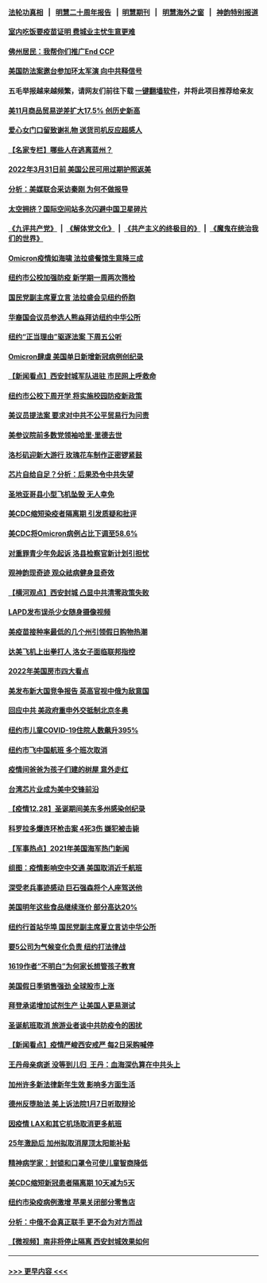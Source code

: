 #### [法轮功真相](https://github.com/gfw-breaker/truth/blob/master/README.md?t=0) &nbsp;&nbsp;|&nbsp;&nbsp; [明慧二十周年报告](https://github.com/gfw-breaker/mh-reports/blob/master/README.md?t=0) &nbsp;&nbsp;|&nbsp;&nbsp;[明慧期刊](https://github.com/gfw-breaker/mh-qikan) &nbsp;&nbsp;|&nbsp;&nbsp; [明慧海外之窗](https://github.com/gfw-breaker/mh-news/blob/master/README.md?t=0) &nbsp;&nbsp;|&nbsp;&nbsp; [神韵特别报道](https://github.com/gfw-breaker/mh-news/blob/master/shenyun.md?t=0)
#### [室内吃饭要疫苗证明 费城业主忧生意更难](../pages/nsc412/n13467303.md?t=12300550) 
#### [佛州居民：我帮你们推广End CCP](../pages/nsc412/n13467129.md?t=12300550) 
#### [美国防法案邀台参加环太军演 向中共释信号](../pages/nsc412/n13467152.md?t=12300550) 
#### 五毛举报越来越频繁，请网友们前往下载 [一键翻墙软件](https://github.com/gfw-breaker/ssr-accounts)，并将此项目推荐给亲友
#### [美11月商品贸易逆差扩大17.5% 创历史新高](../pages/nsc412/n13467108.md?t=12300550) 
#### [爱心女门口留致谢礼物 送货司机反应超感人](../pages/nsc412/n13466026.md?t=12300550) 
#### [【名家专栏】哪些人在逃离蓝州？](../pages/nsc412/n13466256.md?t=12300550) 
#### [2022年3月31日前 美国公民可用过期护照返美](../pages/nsc412/n13465898.md?t=12300550) 
#### [分析：美媒联合采访秦刚 为何不做报导](../pages/nsc412/n13466347.md?t=12300550) 
#### [太空拥挤？国际空间站多次闪避中国卫星碎片](../pages/nsc412/n13465630.md?t=12300550) 
#### [《九评共产党》](https://github.com/begood0513/9ping.md/blob/master/README.md) &nbsp;|&nbsp; [《解体党文化》](../../../../jtdwh.md/blob/master/README.md)  &nbsp;|&nbsp; [《共产主义的终极目的》](../../../../gczydzjmd.md/blob/master/README.md) &nbsp;|&nbsp; [《魔鬼在统治我们的世界》](../../../../mgztzwmdsj.md/blob/master/README.md) 
#### [Omicron疫情如海啸  法拉盛餐馆生意降三成](../pages/nsc412/n13465901.md?t=12300550) 
#### [纽约市公校加强防疫 新学期一周两次筛检](../pages/nsc412/n13465865.md?t=12300550) 
#### [国民党副主席夏立言 法拉盛会见纽约侨胞](../pages/nsc412/n13465970.md?t=12300550) 
#### [华裔国会议员参选人熊焱拜访纽约中华公所](../pages/nsc412/n13465982.md?t=12300550) 
#### [纽约“正当理由”驱逐法案 下周五公听](../pages/nsc412/n13465964.md?t=12300550) 
#### [Omicron肆虐 美国单日新增新冠病例创纪录](../pages/nsc412/n13465739.md?t=12300550) 
#### [【新闻看点】西安封城军队进驻 市民网上呼救命](../pages/nsc412/n13464908.md?t=12300550) 
#### [纽约市公校下周开学 将实施校园防疫新政策](../pages/nsc412/n13465443.md?t=12300550) 
#### [美议员提法案 要求对中共不公平贸易行为问责](../pages/nsc412/n13465464.md?t=12300550) 
#### [美参议院前多数党领袖哈里·里德去世](../pages/nsc412/n13465615.md?t=12300550) 
#### [洛杉矶迎新大游行 玫瑰花车制作正密锣紧鼓](../pages/nsc412/n13465599.md?t=12300550) 
#### [芯片自给自足？分析：后果恐令中共失望](../pages/nsc412/n13465242.md?t=12300550) 
#### [圣地亚哥县小型飞机坠毁 无人幸免](../pages/nsc412/n13465576.md?t=12300550) 
#### [美CDC缩短染疫者隔离期 引发质疑和批评](../pages/nsc412/n13465261.md?t=12300550) 
#### [美CDC将Omicron病例占比下调至58.6%](../pages/nsc412/n13465371.md?t=12300550) 
#### [对重罪青少年免起诉 洛县检察官新计划引担忧](../pages/nsc412/n13465508.md?t=12300550) 
#### [观神韵现奇迹 观众祛病健身显奇效](../pages/nsc412/n13465498.md?t=12300550) 
#### [【横河观点】西安封城 凸显中共清零政策失败](../pages/nsc412/n13465359.md?t=12300550) 
#### [LAPD发布误杀少女随身摄像视频](../pages/nsc412/n13465462.md?t=12300550) 
#### [美疫苗接种率最低的几个州引领假日购物热潮](../pages/nsc412/n13465363.md?t=12300550) 
#### [达美飞机上出拳打人 洛女子面临联邦指控](../pages/nsc412/n13465327.md?t=12300550) 
#### [2022年美国房市四大看点](../pages/nsc412/n13465134.md?t=12300550) 
#### [美发布新大国竞争报告 英高官视中俄为敌意国](../pages/nsc412/n13465224.md?t=12300550) 
#### [回应中共 美政府重申外交抵制北京冬奥](../pages/nsc412/n13465022.md?t=12300550) 
#### [纽约市儿童COVID-19住院人数飙升395%](../pages/nsc412/n13463727.md?t=12300550) 
#### [纽约市飞中国航班 多个班次取消](../pages/nsc412/n13463623.md?t=12300550) 
#### [疫情间爸爸为孩子们建的树屋 意外走红](../pages/nsc412/n13463491.md?t=12300550) 
#### [台湾芯片业成为美中交锋前沿](../pages/nsc412/n13464574.md?t=12300550) 
#### [【疫情12.28】圣诞期间美东多州感染创纪录](../pages/nsc412/n13464234.md?t=12300550) 
#### [科罗拉多爆连环枪击案 4死3伤 嫌犯被击毙](../pages/nsc412/n13464565.md?t=12300550) 
#### [【军事热点】2021年美国海军热门新闻](../pages/nsc412/n13463108.md?t=12300550) 
#### [组图：疫情影响空中交通 美国取消近千航班](../pages/nsc412/n13464461.md?t=12300550) 
#### [深受老兵事迹感动 巨石强森将个人座驾送他](../pages/nsc412/n13464190.md?t=12300550) 
#### [美国明年这些食品继续涨价 部分高达20%](../pages/nsc412/n13463737.md?t=12300550) 
#### [纽约行首站华埠 国民党副主席夏立言访中华公所](../pages/nsc412/n13463590.md?t=12300550) 
#### [要5公司为气候变化负责 纽约打法律战](../pages/nsc412/n13463679.md?t=12300550) 
#### [1619作者“不明白”为何家长想管孩子教育](../pages/nsc412/n13463584.md?t=12300550) 
#### [美国假日季销售强劲 全球股市上涨](../pages/nsc412/n13463398.md?t=12300550) 
#### [拜登承诺增加试剂生产 让美国人更易测试](../pages/nsc412/n13463567.md?t=12300550) 
#### [圣诞航班取消 旅游业者谈中共防疫令的困扰](../pages/nsc412/n13463602.md?t=12300550) 
#### [【新闻看点】疫情严峻西安戒严 每2日采购喊停](../pages/nsc412/n13462763.md?t=12300550) 
#### [王丹母亲病逝  没等到儿归  王丹：血海深仇算在中共头上](../pages/nsc412/n13463057.md?t=12300550) 
#### [加州许多新法律新年生效 影响多方面生活](../pages/nsc412/n13463432.md?t=12300550) 
#### [德州反堕胎法 美上诉法院1月7日听取辩论](../pages/nsc412/n13463282.md?t=12300550) 
#### [因疫情 LAX和其它机场取消更多航班](../pages/nsc412/n13463416.md?t=12300550) 
#### [25年激励后 加州拟取消屋顶太阳能补贴](../pages/nsc412/n13463321.md?t=12300550) 
#### [精神病学家：封锁和口罩令可使儿童智商降低](../pages/nsc412/n13463288.md?t=12300550) 
#### [美CDC缩短新冠患者隔离期 10天减为5天](../pages/nsc412/n13463129.md?t=12300550) 
#### [纽约市染疫病例激增 苹果关闭部分零售店](../pages/nsc412/n13463101.md?t=12300550) 
#### [分析：中俄不会真正联手 更不会为对方而战](../pages/nsc412/n13462949.md?t=12300550) 
#### [【微视频】南非将停止隔离 西安封城效果如何](../pages/nsc412/n13462730.md?t=12300550) 

----
#### [ >>> 更早内容 <<< ](../indexes/nsc412-earlier.md)

